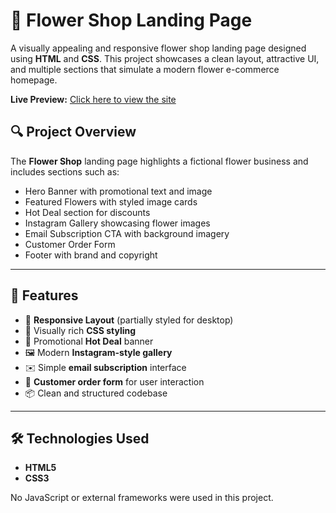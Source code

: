 # 🌸 Flower Shop Landing Page

A visually appealing and responsive flower shop landing page designed using **HTML** and **CSS**. This project showcases a clean layout, attractive UI, and multiple sections that simulate a modern flower e-commerce homepage.

**Live Preview:** [Click here to view the site](https://neharvard.github.io/Flower-Shop-Website/)


## 🔍 Project Overview

The **Flower Shop** landing page highlights a fictional flower business and includes sections such as:

- Hero Banner with promotional text and image
- Featured Flowers with styled image cards
- Hot Deal section for discounts
- Instagram Gallery showcasing flower images
- Email Subscription CTA with background imagery
- Customer Order Form
- Footer with brand and copyright

---

## 🎯 Features

- 📱 **Responsive Layout** (partially styled for desktop)
- 🎨 Visually rich **CSS styling**
- 🔔 Promotional **Hot Deal** banner
- 🖼️ Modern **Instagram-style gallery**
- ✉️ Simple **email subscription** interface
- 📝 **Customer order form** for user interaction
- 📦 Clean and structured codebase

---

## 🛠️ Technologies Used

- **HTML5**
- **CSS3**

No JavaScript or external frameworks were used in this project.
